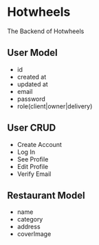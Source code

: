 # Hotwheels

The Backend of Hotwheels

## User Model

- id
- created at
- updated at
- email
- password
- role(client|owner|delivery)

## User CRUD

- Create Account
- Log In
- See Profile
- Edit Profile
- Verify Email

## Restaurant Model

- name
- category
- address
- coverImage
